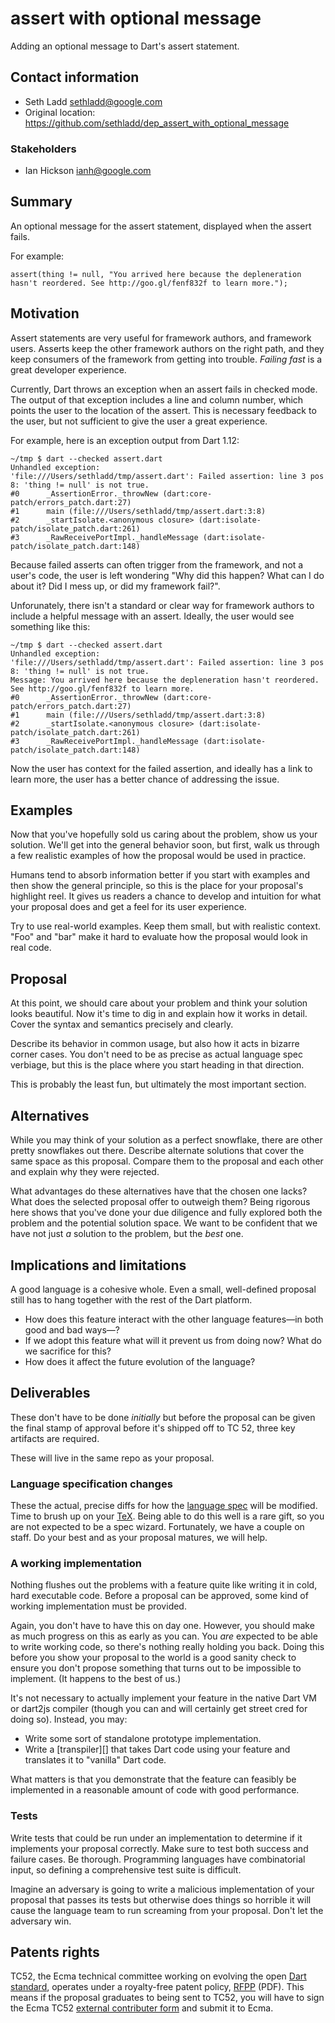 # assert with optional message

Adding an optional message to Dart's assert statement.

## Contact information

* Seth Ladd <sethladd@google.com>
* Original location: https://github.com/sethladd/dep_assert_with_optional_message

### Stakeholders

* Ian Hickson <ianh@google.com>

## Summary

An optional message for the assert statement, displayed when the assert fails.

For example:

`assert(thing != null, "You arrived here because the depleneration hasn't reordered. See http://goo.gl/fenf832f to learn more.");`

## Motivation

Assert statements are very useful for framework authors, and framework users.
Asserts keep the other framework authors on the right path, and they keep consumers of
the framework from getting into trouble. _Failing fast_ is a great developer experience.

Currently, Dart throws an exception when an assert fails in checked mode. The output of that exception
includes a line and column number, which points the user to the location of the assert.
This is necessary feedback to the user, but not sufficient to give the user a great experience.

For example, here is an exception output from Dart 1.12:

```
~/tmp $ dart --checked assert.dart 
Unhandled exception:
'file:///Users/sethladd/tmp/assert.dart': Failed assertion: line 3 pos 8: 'thing != null' is not true.
#0      _AssertionError._throwNew (dart:core-patch/errors_patch.dart:27)
#1      main (file:///Users/sethladd/tmp/assert.dart:3:8)
#2      _startIsolate.<anonymous closure> (dart:isolate-patch/isolate_patch.dart:261)
#3      _RawReceivePortImpl._handleMessage (dart:isolate-patch/isolate_patch.dart:148)
```

Because failed asserts can often trigger from the framework, and not a user's code,
the user is left wondering "Why did this happen? What can I do about it? Did I mess
up, or did my framework fail?".

Unforunately, there isn't a standard or clear way for framework authors to include
a helpful message with an assert. Ideally, the user would see something like this:

```
~/tmp $ dart --checked assert.dart 
Unhandled exception:
'file:///Users/sethladd/tmp/assert.dart': Failed assertion: line 3 pos 8: 'thing != null' is not true.
Message: You arrived here because the depleneration hasn't reordered. See http://goo.gl/fenf832f to learn more.
#0      _AssertionError._throwNew (dart:core-patch/errors_patch.dart:27)
#1      main (file:///Users/sethladd/tmp/assert.dart:3:8)
#2      _startIsolate.<anonymous closure> (dart:isolate-patch/isolate_patch.dart:261)
#3      _RawReceivePortImpl._handleMessage (dart:isolate-patch/isolate_patch.dart:148)
```

Now the user has context for the failed assertion, and ideally has a link to learn more,
the user has a better chance of addressing the issue.

## Examples

Now that you've hopefully sold us caring about the problem, show us your solution. We'll get into the general behavior soon, but first, walk us through a few realistic examples of how the proposal would be used in practice.

Humans tend to absorb information better if you start with examples and then show the general principle, so this is the place for your proposal's highlight reel. It gives us readers a chance to develop and intuition for what your proposal does and get a feel for its user experience.

Try to use real-world examples. Keep them small, but with realistic context. "Foo" and "bar" make it hard to evaluate how the proposal would look in real code.

## Proposal

At this point, we should care about your problem and think your solution looks beautiful. Now it's time to dig in and explain how it works in detail. Cover the syntax and semantics precisely and clearly.

Describe its behavior in common usage, but also how it acts in bizarre corner cases. You don't need to be as precise as actual language spec verbiage, but this is the place where you start heading in that direction.

This is probably the least fun, but ultimately the most important section.

## Alternatives

While you may think of your solution as a perfect snowflake, there are other pretty snowflakes out there. Describe alternate solutions that cover the same space as this proposal. Compare them to the proposal and each other and explain why they were rejected.

What advantages do these alternatives have that the chosen one lacks? What does the selected proposal offer to outweigh them? Being rigorous here shows that you've done your due diligence and fully explored both the problem and the potential solution space. We want to be confident that we have not just *a* solution to the problem, but the *best* one.

## Implications and limitations

A good language is a cohesive whole. Even a small, well-defined proposal still has to hang together with the rest of the Dart platform.

- How does this feature interact with the other language features&mdash;in both good and bad ways&mdash;?
- If we adopt this feature what will it prevent us from doing now? What do we sacrifice for this?
- How does it affect the future evolution of the language?

## Deliverables

These don't have to be done *initially* but before the proposal can be given the final stamp of approval before it's shipped off to TC 52, three key artifacts are required.

These will live in the same repo as your proposal.

### Language specification changes

These the actual, precise diffs for how the [language spec][] will be modified.
Time to brush up on your [TeX][]. Being able to do this well is a rare gift, so
you are not expected to be a spec wizard. Fortunately, we have a couple on
staff. Do your best and as your proposal matures, we will help.

### A working implementation

Nothing flushes out the problems with a feature quite like writing it in cold, hard executable code. Before a proposal can be approved, some kind of working implementation must be provided.

Again, you don't have to have this on day one. However, you should make as much progress on this as early as you can. You *are* expected to be able to write working code, so there's nothing really holding you back. Doing this before you show your proposal to the world is a good sanity check to ensure you don't propose something that turns out to be impossible to implement. (It happens to the best of us.)

It's not necessary to actually implement your feature in the native Dart VM or dart2js compiler (though you can and will certainly get street cred for doing so). Instead, you may:

* Write some sort of standalone prototype implementation.
* Write a [transpiler][] that takes Dart code using your feature and translates it to "vanilla" Dart code.

What matters is that you demonstrate that the feature can feasibly be implemented in a reasonable amount of code with good performance.

### Tests

Write tests that could be run under an implementation to determine if it implements your proposal correctly. Make sure to test both success and failure cases. Be thorough. Programming languages have combinatorial input, so defining a comprehensive test suite is difficult.

Imagine an adversary is going to write a malicious implementation of your proposal that passes its tests but otherwise does things so horrible it will cause the language team to run screaming from your proposal. Don't let the adversary win.

## Patents rights

TC52, the Ecma technical committee working on evolving the open [Dart standard][], operates under a royalty-free patent policy, [RFPP][] (PDF). This means if the proposal graduates to being sent to TC52, you will have to sign the Ecma TC52 [external contributer form][] and submit it to Ecma.

[tex]: http://www.latex-project.org/
[language spec]: https://www.dartlang.org/docs/spec/
[dart standard]: http://www.ecma-international.org/publications/standards/Ecma-408.htm
[rfpp]: http://www.ecma-international.org/memento/TC52%20policy/Ecma%20Experimental%20TC52%20Royalty-Free%20Patent%20Policy.pdf
[external contributer form]: http://www.ecma-international.org/memento/TC52%20policy/Contribution%20form%20to%20TC52%20Royalty%20Free%20Task%20Group%20as%20a%20non-member.pdf
